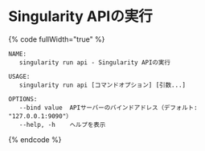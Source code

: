 # Singularity APIの実行

{% code fullWidth="true" %}
```
NAME:
   singularity run api - Singularity APIの実行

USAGE:
   singularity run api [コマンドオプション] [引数...]

OPTIONS:
   --bind value  APIサーバーのバインドアドレス（デフォルト: "127.0.0.1:9090"）
   --help, -h    ヘルプを表示
```
{% endcode %}
